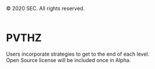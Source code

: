 © 2020 SEC. All rights reserved.
<br/><br/>
# PVTHZ 
Users incorporate strategies to get to the end of each level.<br/>
Open Source license will be included once in Alpha.
